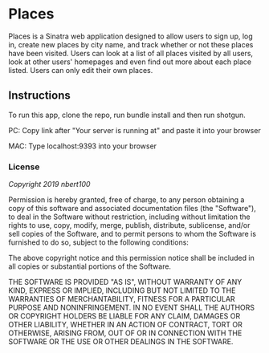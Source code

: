 # **Places**

Places is a Sinatra web application designed to allow users to sign up, log in, create new places by city name, and track whether or not these places have been visited. Users can look at a list of all places visited by all users, look at other users' homepages and even find out more about each place listed. Users can only edit their own places. 

## **Instructions**
To run this app, clone the repo, run bundle install and then run shotgun.

PC: Copy link after "Your server is running at" and paste it into your browser

MAC: Type localhost:9393 into your browser


### License
*Copyright 2019 nbert100*

Permission is hereby granted, free of charge, to any person obtaining a copy of this software and associated documentation files (the "Software"), to deal in the Software without restriction, including without limitation the rights to use, copy, modify, merge, publish, distribute, sublicense, and/or sell copies of the Software, and to permit persons to whom the Software is furnished to do so, subject to the following conditions:

The above copyright notice and this permission notice shall be included in all copies or substantial portions of the Software.

THE SOFTWARE IS PROVIDED "AS IS", WITHOUT WARRANTY OF ANY KIND, EXPRESS OR IMPLIED, INCLUDING BUT NOT LIMITED TO THE WARRANTIES OF MERCHANTABILITY, FITNESS FOR A PARTICULAR PURPOSE AND NONINFRINGEMENT. IN NO EVENT SHALL THE AUTHORS OR COPYRIGHT HOLDERS BE LIABLE FOR ANY CLAIM, DAMAGES OR OTHER LIABILITY, WHETHER IN AN ACTION OF CONTRACT, TORT OR OTHERWISE, ARISING FROM, OUT OF OR IN CONNECTION WITH THE SOFTWARE OR THE USE OR OTHER DEALINGS IN THE SOFTWARE.


